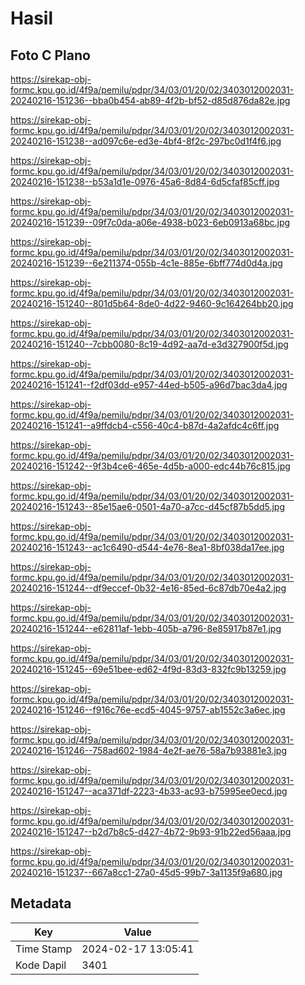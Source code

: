 # Hasil

## Foto C Plano

https://sirekap-obj-formc.kpu.go.id/4f9a/pemilu/pdpr/34/03/01/20/02/3403012002031-20240216-151236--bba0b454-ab89-4f2b-bf52-d85d876da82e.jpg

https://sirekap-obj-formc.kpu.go.id/4f9a/pemilu/pdpr/34/03/01/20/02/3403012002031-20240216-151238--ad097c6e-ed3e-4bf4-8f2c-297bc0d1f4f6.jpg

https://sirekap-obj-formc.kpu.go.id/4f9a/pemilu/pdpr/34/03/01/20/02/3403012002031-20240216-151238--b53a1d1e-0976-45a6-8d84-6d5cfaf85cff.jpg

https://sirekap-obj-formc.kpu.go.id/4f9a/pemilu/pdpr/34/03/01/20/02/3403012002031-20240216-151239--09f7c0da-a06e-4938-b023-6eb0913a68bc.jpg

https://sirekap-obj-formc.kpu.go.id/4f9a/pemilu/pdpr/34/03/01/20/02/3403012002031-20240216-151239--6e211374-055b-4c1e-885e-6bff774d0d4a.jpg

https://sirekap-obj-formc.kpu.go.id/4f9a/pemilu/pdpr/34/03/01/20/02/3403012002031-20240216-151240--801d5b64-8de0-4d22-9460-9c164264bb20.jpg

https://sirekap-obj-formc.kpu.go.id/4f9a/pemilu/pdpr/34/03/01/20/02/3403012002031-20240216-151240--7cbb0080-8c19-4d92-aa7d-e3d327900f5d.jpg

https://sirekap-obj-formc.kpu.go.id/4f9a/pemilu/pdpr/34/03/01/20/02/3403012002031-20240216-151241--f2df03dd-e957-44ed-b505-a96d7bac3da4.jpg

https://sirekap-obj-formc.kpu.go.id/4f9a/pemilu/pdpr/34/03/01/20/02/3403012002031-20240216-151241--a9ffdcb4-c556-40c4-b87d-4a2afdc4c6ff.jpg

https://sirekap-obj-formc.kpu.go.id/4f9a/pemilu/pdpr/34/03/01/20/02/3403012002031-20240216-151242--9f3b4ce6-465e-4d5b-a000-edc44b76c815.jpg

https://sirekap-obj-formc.kpu.go.id/4f9a/pemilu/pdpr/34/03/01/20/02/3403012002031-20240216-151243--85e15ae6-0501-4a70-a7cc-d45cf87b5dd5.jpg

https://sirekap-obj-formc.kpu.go.id/4f9a/pemilu/pdpr/34/03/01/20/02/3403012002031-20240216-151243--ac1c6490-d544-4e76-8ea1-8bf038da17ee.jpg

https://sirekap-obj-formc.kpu.go.id/4f9a/pemilu/pdpr/34/03/01/20/02/3403012002031-20240216-151244--df9eccef-0b32-4e16-85ed-6c87db70e4a2.jpg

https://sirekap-obj-formc.kpu.go.id/4f9a/pemilu/pdpr/34/03/01/20/02/3403012002031-20240216-151244--e62811af-1ebb-405b-a796-8e85917b87e1.jpg

https://sirekap-obj-formc.kpu.go.id/4f9a/pemilu/pdpr/34/03/01/20/02/3403012002031-20240216-151245--69e51bee-ed62-4f9d-83d3-832fc9b13259.jpg

https://sirekap-obj-formc.kpu.go.id/4f9a/pemilu/pdpr/34/03/01/20/02/3403012002031-20240216-151246--f916c76e-ecd5-4045-9757-ab1552c3a6ec.jpg

https://sirekap-obj-formc.kpu.go.id/4f9a/pemilu/pdpr/34/03/01/20/02/3403012002031-20240216-151246--758ad602-1984-4e2f-ae76-58a7b93881e3.jpg

https://sirekap-obj-formc.kpu.go.id/4f9a/pemilu/pdpr/34/03/01/20/02/3403012002031-20240216-151247--aca371df-2223-4b33-ac93-b75995ee0ecd.jpg

https://sirekap-obj-formc.kpu.go.id/4f9a/pemilu/pdpr/34/03/01/20/02/3403012002031-20240216-151247--b2d7b8c5-d427-4b72-9b93-91b22ed56aaa.jpg

https://sirekap-obj-formc.kpu.go.id/4f9a/pemilu/pdpr/34/03/01/20/02/3403012002031-20240216-151237--667a8cc1-27a0-45d5-99b7-3a1135f9a680.jpg


## Metadata

| Key        | Value               |
| ---------- | ------------------- |
| Time Stamp | 2024-02-17 13:05:41 |
| Kode Dapil | 3401                |



